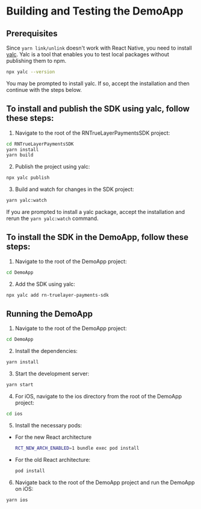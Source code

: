 # Building and Testing the DemoApp

## Prerequisites

Since `yarn link/unlink` doesn't work with React Native, you need to install
[yalc](https://www.npmjs.com/package/yalc). Yalc is a tool that enables
you to test local packages without publishing them to npm.

```sh
npx yalc --version
```

You may be prompted to install yalc. If so, accept the installation and then continue with the steps below.

## To install and publish the SDK using yalc, follow these steps:

1. Navigate to the root of the RNTrueLayerPaymentsSDK project:

```sh
cd RNTrueLayerPaymentsSDK
yarn install
yarn build
```

2. Publish the project using yalc:

```sh
npx yalc publish
```

3. Build and watch for changes in the SDK project:

```sh
yarn yalc:watch
```

If you are prompted to install a yalc package, accept the installation and rerun
the `yarn yalc:watch` command.

## To install the SDK in the DemoApp, follow these steps:

1. Navigate to the root of the DemoApp project:

```sh
cd DemoApp
```

2. Add the SDK using yalc:

```sh
npx yalc add rn-truelayer-payments-sdk
```

## Running the DemoApp

1. Navigate to the root of the DemoApp project:

```sh
cd DemoApp
```

2. Install the dependencies:

```sh
yarn install
```

3. Start the development server:

```sh
yarn start
```

4. For iOS, navigate to the ios directory from the root of the DemoApp project:

```sh
cd ios
```

5. Install the necessary pods:

- For the new React architecture
  ```sh
  RCT_NEW_ARCH_ENABLED=1 bundle exec pod install
  ```



- For the old React architecture:
  ```sh
  pod install
  ```

6. Navigate back to the root of the DemoApp project and run the DemoApp on iOS:
```sh
yarn ios
```

